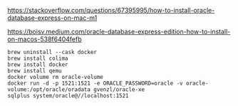 https://stackoverflow.com/questions/67395995/how-to-install-oracle-database-express-on-mac-m1

https://boisv.medium.com/oracle-database-express-edition-how-to-install-on-macos-538f6404fefb

```
brew uninstall --cask docker
brew install colima
brew install docker
brew install qemu
docker volume rm oracle-volume
docker run -d -p 1521:1521 -e ORACLE_PASSWORD=oracle -v oracle-volume:/opt/oracle/oradata gvenzl/oracle-xe
sqlplus system/oracle@//localhost:1521
```
